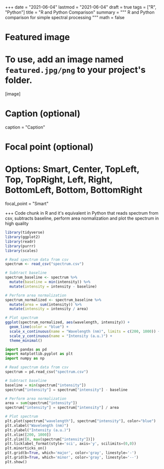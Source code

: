 +++
date = "2021-06-04"
lastmod = "2021-06-04"
draft = true
tags = ["R", "Python"]
title = "R and Python Comparison"
summary = """
R and Python comparison for simple spectral processing
"""
math = false

# Featured image
# To use, add an image named `featured.jpg/png` to your project's folder. 
[image]
  # Caption (optional)
  caption = "Caption"
  
  # Focal point (optional)
  # Options: Smart, Center, TopLeft, Top, TopRight, Left, Right, BottomLeft, Bottom, BottomRight
  focal_point = "Smart"

+++
Code chunk in R and it's equivalent in Python that reads spectrum from csv, subtracts baseline, perform area normalization and plot the spectrum in high quality

```r
library(tidyverse)
library(ggplot2)
library(readr)
library(purrr)
library(scales)

# Read spectrum data from csv
spectrum <- read_csv("spectrum.csv")

# Subtract baseline
spectrum_baseline <- spectrum %>%
  mutate(baseline = min(intensity)) %>%
  mutate(intensity = intensity - baseline)

# Perform area normalization
spectrum_normalized <- spectrum_baseline %>%
  mutate(area = sum(intensity)) %>%
  mutate(intensity = intensity / area)

# Plot spectrum
ggplot(spectrum_normalized, aes(wavelength, intensity)) +
  geom_line(color = "blue") +
  scale_x_continuous(name = "Wavelength (nm)", limits = c(200, 1000)) +
  scale_y_continuous(name = "Intensity (a.u.)") +
  theme_minimal()
```

```python
import pandas as pd
import matplotlib.pyplot as plt
import numpy as np

# Read spectrum data from csv
spectrum = pd.read_csv("spectrum.csv")

# Subtract baseline
baseline = min(spectrum["intensity"])
spectrum["intensity"] = spectrum["intensity"] - baseline

# Perform area normalization
area = sum(spectrum["intensity"])
spectrum["intensity"] = spectrum["intensity"] / area

# Plot spectrum
plt.plot(spectrum["wavelength"], spectrum["intensity"], color="blue")
plt.xlabel("Wavelength (nm)")
plt.ylabel("Intensity (a.u.)")
plt.xlim([200, 1000])
plt.ylim([0, max(spectrum["intensity"])])
plt.ticklabel_format(style='sci', axis='y', scilimits=(0,0))
plt.minorticks_on()
plt.grid(b=True, which='major', color='gray', linestyle='-')
plt.grid(b=True, which='minor', color='gray', linestyle='--')
plt.show()
```

